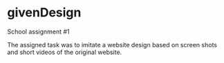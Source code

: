 # givenDesign
School assignment #1

The assigned task was to imitate a website design based on screen shots and short videos of the original website.
